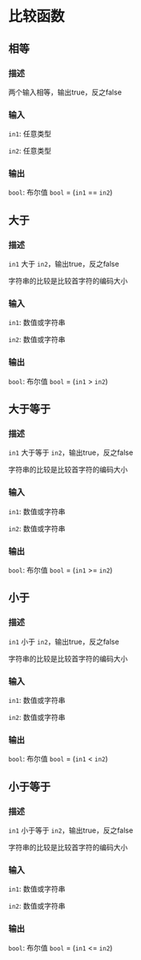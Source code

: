 比较函数
================
## 相等

### 描述

两个输入相等，输出true，反之false

### 输入

`in1`: 任意类型

`in2`: 任意类型

### 输出

`bool`: 布尔值 `bool` = (`in1` == `in2`)

## 大于

### 描述

`in1` 大于 `in2`，输出true，反之false

字符串的比较是比较首字符的编码大小

### 输入

`in1`: 数值或字符串

`in2`: 数值或字符串

### 输出

`bool`: 布尔值 `bool` = (`in1` > `in2`)

## 大于等于

### 描述

`in1` 大于等于 `in2`，输出true，反之false

字符串的比较是比较首字符的编码大小

### 输入

`in1`: 数值或字符串

`in2`: 数值或字符串

### 输出

`bool`: 布尔值 `bool` = (`in1` >= `in2`)

## 小于

### 描述

`in1` 小于 `in2`，输出true，反之false

字符串的比较是比较首字符的编码大小

### 输入

`in1`: 数值或字符串

`in2`: 数值或字符串

### 输出

`bool`: 布尔值 `bool` = (`in1` < `in2`)

## 小于等于

### 描述

`in1` 小于等于 `in2`，输出true，反之false

字符串的比较是比较首字符的编码大小

### 输入

`in1`: 数值或字符串

`in2`: 数值或字符串

### 输出

`bool`: 布尔值 `bool` = (`in1` <= `in2`)
